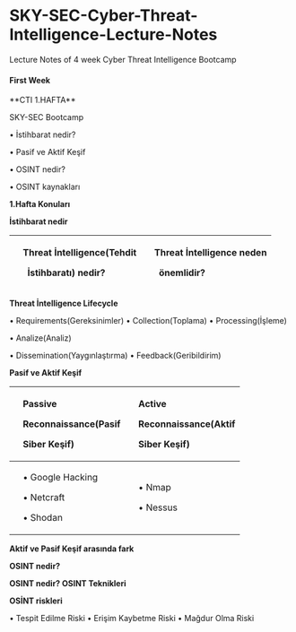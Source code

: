# SKY-SEC-Cyber-Threat-Intelligence-Lecture-Notes
Lecture Notes of 4 week Cyber Threat Intelligence Bootcamp
<h4> First Week </h4>
<a name="br1"></a>**CTI 1.HAFTA**

SKY-SEC Bootcamp




<a name="br2"></a>• İstihbarat nedir?

• Pasif ve Aktif Keşif

• OSINT nedir?

• OSINT kaynakları

**1.Hafta Konuları**




<a name="br3"></a>**İstihbarat nedir**

||<p>**Threat İntelligence(Tehdit**</p><p>` `**İstihbaratı) nedir?**</p>||<p>**Threat İntelligence neden**</p><p>` `**önemlidir?**</p>|
| :- | :- | :- | :- |
**Threat İntelligence Lifecycle**

• Requirements(Gereksinimler)
• Collection(Toplama) • Processing(İşleme)

• Analize(Analiz)

• Dissemination(Yaygınlaştırma) • Feedback(Geribildirim)



<a name="br4"></a>**Pasif ve Aktif Keşif**

||<p>**Passive**</p><p>**Reconnaissance(Pasif**</p><p>**Siber Keşif)**</p>||<p>**Active**</p><p>**Reconnaissance(Aktif**</p><p>**Siber Keşif)**</p>|
| :- | :- | :- | :- |
||<p>• Google Hacking</p><p>• Netcraft</p><p>• Shodan</p>||<p>• Nmap</p><p>• Nessus</p>|
**Aktif ve Pasif Keşif
 arasında fark**



<a name="br5"></a>**OSINT nedir?**

**OSINT nedir? OSINT Teknikleri**

**OSİNT riskleri**

• Tespit Edilme Riski
• Erişim Kaybetme Riski
• Mağdur Olma Riski
